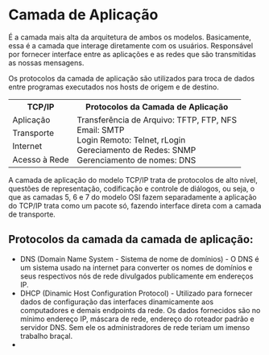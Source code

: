 # Camada de Aplicação

É a camada mais alta da arquitetura de ambos os modelos. Basicamente, essa é a camada que interage diretamente com os usuários. Responsável por fornecer interface entre as aplicações e as redes que são transmitidas as nossas mensagens.

Os protocolos da camada de aplicação são utilizados para troca de dados entre programas executados nos hosts de origem e de destino.

<table>
  <tr>
    <th>TCP/IP</th>
    <th>Protocolos da Camada de Aplicação</th>
  </tr>
  <tr>
    <td rowspan="3">Aplicação</td>
    <td rowspan="7">Transferência de Arquivo: TFTP, FTP, NFS <br>
                    Email: SMTP <br>
                    Login Remoto: Telnet, rLogin <br>
                    Gereciamento de Redes: SNMP  <br>
                    Gerenciamento de nomes: DNS
  </tr>
  <tr>

  </tr>
  <tr>
  </tr>
  <tr>
    <td>Transporte</td>
  </tr>
  <tr>
    <td>Internet</td>
 
  </tr>
  <tr>
    <td rowspan="2">Acesso à Rede</td>
  </tr>
  <tr>
  </tr>
</table>

A camada de aplicação do modelo TCP/IP trata de protocolos de alto nível, questões de representação, codificação e controle de diálogos, ou seja, o que as camadas 5, 6 e 7 do modelo OSI fazem separadamente a aplicação do TCP/IP trata como um pacote só, fazendo interface direta com a camada de transporte. 

## Protocolos da camada da camada de aplicação:

* DNS (Domain Name System - Sistema de nome de domínios) - O DNS é um sistema usado na internet para converter os nomes de domínios e seus respectivos nós de rede divulgados publicamente em endereços IP.
* DHCP (Dinamic Host Configuration Protocol) - Utilizado para fornecer dados de configuração das interfaces dinamicamente aos computadores e demais endpoints da rede. Os dados fornecidos são no mínimo endereço IP, máscara de rede, endereço do roteador padrão e servidor DNS. Sem ele os administradores de rede teriam um imenso trabalho braçal.
* 
